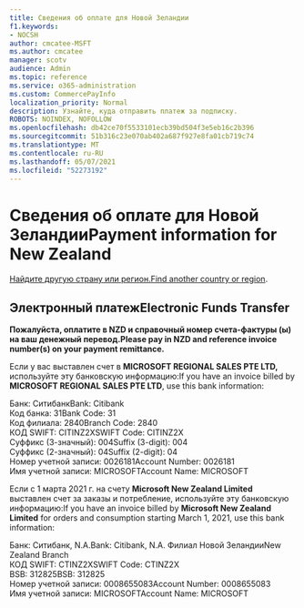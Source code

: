 ```yaml
---
title: Сведения об оплате для Новой Зеландии
f1.keywords:
- NOCSH
author: cmcatee-MSFT
ms.author: cmcatee
manager: scotv
audience: Admin
ms.topic: reference
ms.service: o365-administration
ms.custom: CommercePayInfo
localization_priority: Normal
description: Узнайте, куда отправить платеж за подписку.
ROBOTS: NOINDEX, NOFOLLOW
ms.openlocfilehash: db42ce70f5533101ecb39bd504f3e5eb16c2b396
ms.sourcegitcommit: 51b316c23e070ab402a687f927e8fa01cb719c74
ms.translationtype: MT
ms.contentlocale: ru-RU
ms.lasthandoff: 05/07/2021
ms.locfileid: "52273192"
---
```

# <a name="payment-information-for-new-zealand"></a><span data-ttu-id="22e00-103">Сведения об оплате для Новой Зеландии</span><span class="sxs-lookup"><span data-stu-id="22e00-103">Payment information for New Zealand</span></span>

<span data-ttu-id="22e00-104">[Найдите другую страну или регион.](../billing-and-payments/pay-for-your-subscription.md)</span><span class="sxs-lookup"><span data-stu-id="22e00-104">[Find another country or region](../billing-and-payments/pay-for-your-subscription.md).</span></span>

## <a name="electronic-funds-transfer"></a><span data-ttu-id="22e00-105">Электронный платеж</span><span class="sxs-lookup"><span data-stu-id="22e00-105">Electronic Funds Transfer</span></span>

<span data-ttu-id="22e00-106">**Пожалуйста, оплатите в NZD и справочный номер счета-фактуры (ы) на ваш денежный перевод.**</span><span class="sxs-lookup"><span data-stu-id="22e00-106">**Please pay in NZD and reference invoice number(s) on your payment remittance.**</span></span>

<span data-ttu-id="22e00-107">Если у вас выставлен счет в **MICROSOFT REGIONAL SALES PTE LTD,** используйте эту банковскую информацию:</span><span class="sxs-lookup"><span data-stu-id="22e00-107">If you have an invoice billed by **MICROSOFT REGIONAL SALES PTE LTD**, use this bank information:</span></span>

<span data-ttu-id="22e00-108">Банк: Ситибанк</span><span class="sxs-lookup"><span data-stu-id="22e00-108">Bank: Citibank</span></span>\
<span data-ttu-id="22e00-109">Код банка: 31</span><span class="sxs-lookup"><span data-stu-id="22e00-109">Bank Code: 31</span></span>\
<span data-ttu-id="22e00-110">Код филиала: 2840</span><span class="sxs-lookup"><span data-stu-id="22e00-110">Branch Code: 2840</span></span>\
<span data-ttu-id="22e00-111">КОД SWIFT: CITINZ2X</span><span class="sxs-lookup"><span data-stu-id="22e00-111">SWIFT Code: CITINZ2X</span></span>\
<span data-ttu-id="22e00-112">Суффикс (3-значный): 004</span><span class="sxs-lookup"><span data-stu-id="22e00-112">Suffix (3-digit): 004</span></span>\
<span data-ttu-id="22e00-113">Суффикс (2-значный): 04</span><span class="sxs-lookup"><span data-stu-id="22e00-113">Suffix (2-digit): 04</span></span>\
<span data-ttu-id="22e00-114">Номер учетной записи: 0026181</span><span class="sxs-lookup"><span data-stu-id="22e00-114">Account Number: 0026181</span></span>\
<span data-ttu-id="22e00-115">Имя учетной записи: MICROSOFT</span><span class="sxs-lookup"><span data-stu-id="22e00-115">Account Name: MICROSOFT</span></span>

<span data-ttu-id="22e00-116">Если с 1 марта 2021 г. на счету **Microsoft New Zealand Limited** выставлен счет за заказы и потребление, используйте эту банковскую информацию:</span><span class="sxs-lookup"><span data-stu-id="22e00-116">If you have an invoice billed by **Microsoft New Zealand Limited** for orders and consumption starting March 1, 2021, use this bank information:</span></span>

<span data-ttu-id="22e00-117">Банк: Ситибанк, N.A.</span><span class="sxs-lookup"><span data-stu-id="22e00-117">Bank: Citibank, N.A.</span></span> <span data-ttu-id="22e00-118">Филиал Новой Зеландии</span><span class="sxs-lookup"><span data-stu-id="22e00-118">New Zealand Branch</span></span>\
<span data-ttu-id="22e00-119">КОД SWIFT: CTINZ2X</span><span class="sxs-lookup"><span data-stu-id="22e00-119">SWIFT Code: CTINZ2X</span></span>\
<span data-ttu-id="22e00-120">BSB: 312825</span><span class="sxs-lookup"><span data-stu-id="22e00-120">BSB: 312825</span></span>\
<span data-ttu-id="22e00-121">Номер учетной записи: 0008655083</span><span class="sxs-lookup"><span data-stu-id="22e00-121">Account Number: 0008655083</span></span>\
<span data-ttu-id="22e00-122">Имя учетной записи: MICROSOFT</span><span class="sxs-lookup"><span data-stu-id="22e00-122">Account Name: MICROSOFT</span></span>